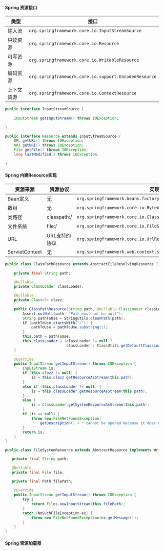 #### Spring 资源接口

| 类型       | 接口                                                  |
| ---------- | ----------------------------------------------------- |
| 输入流     | `org.springframework.core.io.InputStreamSource`       |
| 只读资源   | `org.springframework.core.io.Resource`                |
| 可写资源   | `org.springframework.core.io.WritableResource`        |
| 编码资源   | `org.springframework.core.io.support.EncodedResource` |
| 上下文资源 | `org.springframework.core.io.ContextResource`         |



```java
public interface InputStreamSource {
	
    InputStream getInputStream() throws IOException;
    
}

public interface Resource extends InputStreamSource {
	URL getURL() throws IOException;
	URI getURI() throws IOException;
	File getFile() throws IOException;
	long lastModified() throws IOException;
  
}
```



#### Spring 内建Resource实现

| 资源来源       | 资源协议      | 实现类                                                       |
| -------------- | ------------- | ------------------------------------------------------------ |
| Bean定义       | 无            | `org.springframework.beans.factory.support.BeanDefinitionResource` |
| 数组           | 无            | `org.springframework.core.io.ByteArrayResource`              |
| 类路径         | classpath:/   | `org.springframework.core.io.ClassPathResource`              |
| 文件系统       | file:/        | `org.springframework.core.io.FileSystemResource`             |
| URL            | URL支持的协议 | `org.springframework.core.io.UrlResource`                    |
| ServletContext | 无            | `org.springframework.web.context.suppor.tServletContextResource` |



```java
public class ClassPathResource extends AbstractFileResolvingResource {
    
    private final String path;

	@Nullable
	private ClassLoader classLoader;

	@Nullable
	private Class<?> clazz;
    
    public ClassPathResource(String path, @Nullable ClassLoader classLoader) {
		Assert.notNull(path, "Path must not be null");
		String pathToUse = StringUtils.cleanPath(path);
		if (pathToUse.startsWith("/")) {
			pathToUse = pathToUse.substring(1);
		}
		this.path = pathToUse;
		this.classLoader = (classLoader != null ? 
                            classLoader : ClassUtils.getDefaultClassLoader());
	}
    
    @Override
	public InputStream getInputStream() throws IOException {
		InputStream is;
		if (this.clazz != null) {
			is = this.clazz.getResourceAsStream(this.path);
		}
		else if (this.classLoader != null) {
			is = this.classLoader.getResourceAsStream(this.path);
		}
		else {
			is = ClassLoader.getSystemResourceAsStream(this.path);
		}
		if (is == null) {
			throw new FileNotFoundException(
                getDescription() + " cannot be opened because it does not exist");
		}
		return is;
	}
}    
```



```java
public class FileSystemResource extends AbstractResource implements WritableResource {

   private final String path;

   @Nullable
   private final File file;

   private final Path filePath;
    
    @Override
	public InputStream getInputStream() throws IOException {
		try {
			return Files.newInputStream(this.filePath);
		}
		catch (NoSuchFileException ex) {
			throw new FileNotFoundException(ex.getMessage());
		}
	}
}
```



####  Spring 资源加载器

